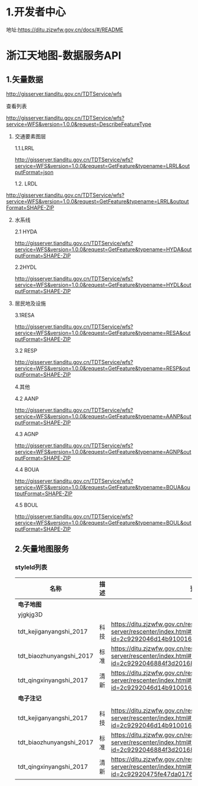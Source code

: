 

# 1.开发者中心

地址:https://ditu.zjzwfw.gov.cn/docs/#/README

# 浙江天地图-数据服务API



## 1.矢量数据

 http://gisserver.tianditu.gov.cn/TDTService/wfs 



查看列表

http://gisserver.tianditu.gov.cn/TDTService/wfs?service=WFS&version=1.0.0&request=DescribeFeatureType

1. 交通要素图层 

   1.1.LRRL 

   http://gisserver.tianditu.gov.cn/TDTService/wfs?service=WFS&version=1.0.0&request=GetFeature&typename=LRRL&outputFormat=json

   1.2. LRDL 

http://gisserver.tianditu.gov.cn/TDTService/wfs?service=WFS&version=1.0.0&request=GetFeature&typename=LRRL&outputFormat=SHAPE-ZIP

2. 水系线

   2.1 HYDA

   http://gisserver.tianditu.gov.cn/TDTService/wfs?service=WFS&version=1.0.0&request=GetFeature&typename=HYDA&outputFormat=SHAPE-ZIP

   2.2HYDL

   http://gisserver.tianditu.gov.cn/TDTService/wfs?service=WFS&version=1.0.0&request=GetFeature&typename=HYDL&outputFormat=SHAPE-ZIP



3. 居民地及设施

   3.1RESA 

   http://gisserver.tianditu.gov.cn/TDTService/wfs?service=WFS&version=1.0.0&request=GetFeature&typename=RESA&outputFormat=SHAPE-ZIP

   3.2 RESP   

   http://gisserver.tianditu.gov.cn/TDTService/wfs?service=WFS&version=1.0.0&request=GetFeature&typename=RESP&outputFormat=SHAPE-ZIP

   

   

   4.其他

   4.2  AANP 

   http://gisserver.tianditu.gov.cn/TDTService/wfs?service=WFS&version=1.0.0&request=GetFeature&typename=AANP&outputFormat=SHAPE-ZIP

   4.3  AGNP 

   http://gisserver.tianditu.gov.cn/TDTService/wfs?service=WFS&version=1.0.0&request=GetFeature&typename=AGNP&outputFormat=SHAPE-ZIP

   4.4  BOUA 

   http://gisserver.tianditu.gov.cn/TDTService/wfs?service=WFS&version=1.0.0&request=GetFeature&typename=BOUA&outputFormat=SHAPE-ZIP

   4.5  BOUL 

   http://gisserver.tianditu.gov.cn/TDTService/wfs?service=WFS&version=1.0.0&request=GetFeature&typename=BOUL&outputFormat=SHAPE-ZIP

   

   ## 2.矢量地图服务

   ### styleId列表

   | 名称                     | 描述 | 预览                                                         |
   | ------------------------ | ---- | ------------------------------------------------------------ |
   | **电子地图**             |      |                                                              |
   | yjgkjg3D                 |      |                                                              |
   | tdt_kejiganyangshi_2017  | 科技 | https://ditu.zjzwfw.gov.cn/resources-server/rescenter/index.html#/preview?id=2c9292046d14b910016d15ecc3190027&type=service |
   | tdt_biaozhunyangshi_2017 | 标准 | https://ditu.zjzwfw.gov.cn/resources-server/rescenter/index.html#/preview?id=2c9292046884f3d2016891e6892c002a&type=service |
   | tdt_qingxinyangshi_2017  | 清新 | https://ditu.zjzwfw.gov.cn/resources-server/rescenter/index.html#/preview?id=2c9292046d14b910016d15e350940025&type=service |
   | **电子注记**             |      |                                                              |
   |                          |      |                                                              |
   | tdt_kejiganyangshi_2017  | 科技 | https://ditu.zjzwfw.gov.cn/resources-server/rescenter/index.html#/preview?id=2c9292046d14b910016d15eeb9b90028&type=service |
   | tdt_biaozhunyangshi_2017 | 标准 | https://ditu.zjzwfw.gov.cn/resources-server/rescenter/index.html#/preview?id=2c9292046884f3d2016891e9c7fc002b&type=service |
   | tdt_qingxinyangshi_2017  | 清新 | https://ditu.zjzwfw.gov.cn/resources-server/rescenter/index.html#/preview?id=2c92920475fe47da017608c4a0520058&type=service |



## 

